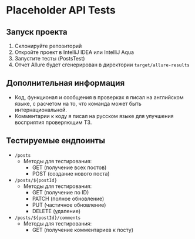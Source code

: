 # Placeholder API Tests

## Запуск проекта

1.  Склонируйте репозиторий
2.  Откройте проект в IntelliJ IDEA или IntelliJ Aqua
3.  Запустите тесты (PostsTest)
4.  Отчет Allure будет сгенерирован в директории `target/allure-results`

## Дополнительная информация

- Код, функционал и сообщения в проверках я писал на английском языке, с расчетом на то, что команда может быть интернациональной. 
- Комментарии к коду я писал на русском языке для улучшения восприятия проверяющим ТЗ.

## Тестируемые ендпоинты

- `/posts`
  - Методы для тестирования:
    - GET (получение всех постов)
    - POST (создание нового поста)
- `/posts/${postId}`
  - Методы для тестирования:
    - GET (получение по ID)
    - PATCH (полное обновление)
    - PUT (частичное обновление)
    - DELETE (удаление)
- `/posts/${postId}/comments`
  - Методы для тестирования:
    - GET (получение комментариев к посту)